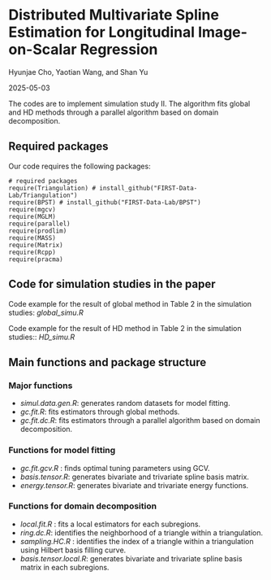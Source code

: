 
Distributed Multivariate Spline Estimation for Longitudinal Image-on-Scalar Regression
================
Hyunjae Cho, Yaotian Wang, and Shan Yu

2025-05-03

The codes are to implement simulation study II. The algorithm fits global and HD methods through a parallel algorithm based on domain decomposition.

## Required packages

Our code requires the following packages:
  
  ```{r}
# required packages
require(Triangulation) # install_github("FIRST-Data-Lab/Triangulation")
require(BPST) # install_github("FIRST-Data-Lab/BPST")
require(mgcv)
require(MGLM)
require(parallel)
require(prodlim)
require(MASS)
require(Matrix)
require(Rcpp)
require(pracma)
```

## Code for simulation studies in the paper

Code example for the result of global method in Table 2 in the simulation studies: *global_simu.R*
  
Code example for the result of HD method in Table 2 in the simulation studies:: *HD_simu.R*
  
## Main functions and package structure
  
### Major functions
  
- *simul.data.gen.R*: generates random datasets for model fitting.
- *gc.fit.R*: fits estimators through global methods.
- *gc.fit.dc.R*: fits estimators through a parallel algorithm based on domain decomposition.

### Functions for model fitting

- *gc.fit.gcv.R* : finds optimal tuning parameters using GCV.
- *basis.tensor.R*: generates bivariate and trivariate spline basis matrix.
- *energy.tensor.R*: generates bivariate and trivariate energy functions.

### Functions for domain decomposition

- *local.fit.R* : fits a local estimators for each subregions.
- *ring.dc.R*: identifies the neighborhood of a triangle within a triangulation.
- *sampling.HC.R* : identifies the index of a triangle within a triangulation using Hilbert basis filling curve.
- *basis.tensor.local.R*: generates bivariate and trivariate spline basis matrix in each subregions.

